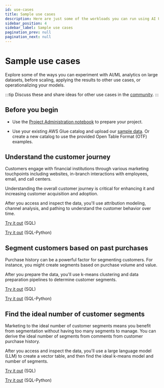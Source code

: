 ```yaml
---
id: use-cases
title: Sample use cases
description: Here are just some of the workloads you can run using AI Unlimited.
sidebar_position: 4
sidebar_label: Sample use cases
pagination_prev: null
pagination_next: null
---
```


# Sample use cases

Explore some of the ways you can experiment with AI/ML analytics on large datasets, before scaling, applying the results to other use cases, or operationalizing your models.

:::tip
Discuss these and share ideas for other use cases in the [community](https://support.teradata.com/community?id=community_forum&sys_id=b0aba91597c329d0e6d2bd8c1253affa).
:::


## Before you begin 

- Use the [Project Administration notebook](https://github.com/Teradata/ai-unlimited-demos/blob/main/Notebooks/Project%20Administration.ipynb) to prepare your project.

- Use your existing AWS Glue catalog and upload our [sample data](https://github.com/Teradata/ai-unlimited-demos/tree/main/UseCases/Data). Or create a new catalog to use the provided Open Table Format (OTF) examples.


## Understand the customer journey

Customers engage with financial institutions through various marketing touchpoints including websites, in-branch interactions with employees, email, and call centers. 

Understanding the overall customer journey is critical for enhancing it and increasing customer acquisition and adoption.

After you access and inspect the data, you'll use attribution modeling, channel analysis, and pathing to understand the customer behavior over time.

[Try it out](https://github.com/Teradata/ai-unlimited-demos/blob/main/UseCases/Financial_Customer_Journey_SQL.ipynb) (SQL)

[Try it out](https://github.com/Teradata/ai-unlimited-demos/blob/main/UseCases/Financial_Customer_Journey_SQL_Python.ipynb) (SQL-Python)


## Segment customers based on past purchases

Purchase history can be a powerful factor for segmenting customers. For instance, you might create segments based on purchase volume and value.

After you prepare the data, you'll use k-means clustering and data preparation pipelines to determine customer segments.

[Try it out](https://github.com/Teradata/ai-unlimited-demos/blob/main/UseCases/Native_Data_Prep_Transformation_Pipelines-SQL.ipynb) (SQL)

[Try it out](https://github.com/Teradata/ai-unlimited-demos/blob/main/UseCases/Native_Data_Prep_Transformation_Pipelines-SQL_Python.ipynb) (SQL-Python)


## Find the ideal number of customer segments

Marketing to the ideal number of customer segments means you benefit from segmentation without having too many segments to manage. You can derive the ideal number of segments from comments from customer purchase history.

After you access and inspect the data, you'll use a large language model (LLM) to create a vector table, and then find the ideal k-means model and number of segments.

[Try it out](https://github.com/Teradata/ai-unlimited-demos/blob/main/UseCases/Segmentation_With_Vector_Embedding-SQL.ipynb) (SQL)

[Try it out](https://github.com/Teradata/ai-unlimited-demos/blob/main/UseCases/Segmentation_With_Vector_Embedding-SQL_Python.ipynb) (SQL-Python)

